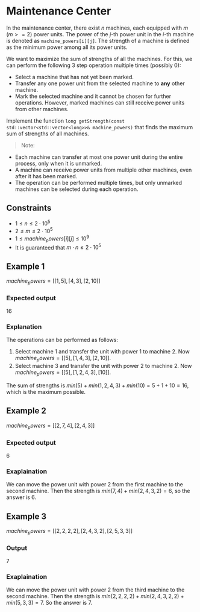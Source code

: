 # Maintenance Center

In the maintenance center, there exist $n$ machines, each equipped with $m$ ($m >= 2$) power units.
The power of the _j_-th power unit in the _i_-th machine is denoted as `machine_powers[i][j]`.
The strength of a machine is defined as the minimum power among all its power units.

We want to maximize the sum of strengths of all the machines.
For this, we can perform the following 3 step operation multiple times (possibly 0):
- Select a machine that has not yet been marked.
- Transfer any one power unit from the selected machine to **any** other machine.
- Mark the selected machine and it cannot be chosen for further operations. However, marked machines can still receive power units from other machines.

Implement the function `long getStrength(const std::vector<std::vector<long>>& machine_powers)` that finds the maximum sum of strengths of all machines.

> Note:
- Each machine can transfer at most one power unit during the entire process, only when it is unmarked.
- A machine can receive power units from multiple other machines, even after it has been marked.
- The operation can be performed multiple times, but only unmarked machines can be selected during each operation.


## Constraints
- $1 \leq n \leq 2 \cdot 10^5$
- $2 \leq m \leq 2 \cdot 10^5$
- $1 \leq machine_powers[i][j] \leq 10^9$
- It is guaranteed that $m \cdot n \leq 2 \cdot 10^5$


## Example 1
$machine_powers = [[1, 5], [4, 3], [2, 10]]$

### Expected output
$16$

### Explanation
The operations can be performed as follows:
1. Select machine $1$ and transfer the unit with power $1$ to machine $2$. Now $machine_powers = [[5], [1, 4, 3], [2, 10]]$.
2. Select machine $3$ and transfer the unit with power $2$ to machine $2$. Now $machine_powers = [[5], [1, 2, 4, 3], [10]]$.

The sum of strengths is $min(5) + min(1, 2, 4, 3) + min(10) = 5 + 1 + 10 = 16$, which is the maximum possible.


## Example 2
$machine_powers = [[2, 7, 4], [2, 4, 3]]$

### Expected output
$6$

### Exaplaination
We can move the power unit with power $2$ from the first machine to the second machine.
Then the strength is $min(7, 4) + min(2, 4, 3, 2) = 6$, so the answer is $6$.


## Example 3
$machine_powers = [[2, 2, 2, 2], [2, 4, 3, 2], [2, 5, 3, 3]]$

### Output
$7$

### Exaplaination
We can move the power unit with power $2$ from the third machine to the second machine.
Then the strength is $min(2, 2, 2, 2) + min(2, 4, 3, 2, 2) + min(5, 3, 3) = 7$.
So the answer is $7$.